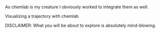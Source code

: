 As chemlab is my creature I obviously worked to integrate them as well.

Visualizing a trajectory with chemlab

DISCLAIMER: What you will be about to explore is absolutely mind-blowing.
